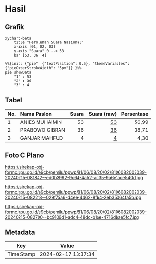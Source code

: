 # Hasil

## Grafik

```mermaid
xychart-beta
    title "Perolehan Suara Nasional"
    x-axis [01, 02, 03]
    y-axis "Suara" 0 --> 53
    bar [53, 36, 4]
```

```mermaid
%%{init: {"pie": {"textPosition": 0.5}, "themeVariables": {"pieOuterStrokeWidth": "5px"}} }%%
pie showData
    "1" : 53
    "2" : 36
    "3" : 4
```

## Tabel

| No. | Nama Paslon    | Suara | Suara (raw) | Persentase |
|:--- |:-------------- | -----:| -----------:| ----------:|
| 1   | ANIES MUHAIMIN | 53    | [53][p-1]   | 56,99      |
| 2   | PRABOWO GIBRAN | 36    | [36][p-2]   | 38,71      |
| 3   | GANJAR MAHFUD  | 4     | [4][p-3]    | 4,30       |


[p-1]: https://github.com/gigit-pemilu/pemilu-2024/blob/main/pilpres/hitung-suara/sub/81-maluku/sub/06-seram-bagian-barat/sub/08-huamual/sub/2002-lokki/sub/039-tps/sub/paslon-1.txt
[p-2]: https://github.com/gigit-pemilu/pemilu-2024/blob/main/pilpres/hitung-suara/sub/81-maluku/sub/06-seram-bagian-barat/sub/08-huamual/sub/2002-lokki/sub/039-tps/sub/paslon-2.txt
[p-3]: https://github.com/gigit-pemilu/pemilu-2024/blob/main/pilpres/hitung-suara/sub/81-maluku/sub/06-seram-bagian-barat/sub/08-huamual/sub/2002-lokki/sub/039-tps/sub/paslon-3.txt

## Foto C Plano

https://sirekap-obj-formc.kpu.go.id/e9cb/pemilu/ppwp/81/06/08/20/02/8106082002039-20240215-081842--ed0b3992-9c64-4a52-ad35-9a6e1ace540d.jpg

https://sirekap-obj-formc.kpu.go.id/e9cb/pemilu/ppwp/81/06/08/20/02/8106082002039-20240215-082218--029f75a6-d4ee-4462-8fb4-2eb35064fa5b.jpg

https://sirekap-obj-formc.kpu.go.id/e9cb/pemilu/ppwp/81/06/08/20/02/8106082002039-20240215-082700--bc9106d1-adc4-48dc-b1ae-4716dbae5fc7.jpg


## Metadata

| Key        | Value               |
| ---------- | ------------------- |
| Time Stamp | 2024-02-17 13:37:34 |



